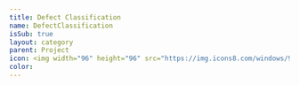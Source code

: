 ```yaml
---
title: Defect Classification
name: DefectClassification
isSub: true
layout: category
parent: Project
icon: <img width="96" height="96" src="https://img.icons8.com/windows/96/artificial-intelligence.png" alt="artificial-intelligence"/>
color:
---
```

